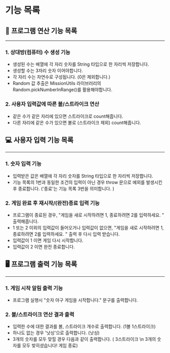 # 기능 목록

## 🚀 프로그램 연산 기능 목록

---

### 1. 상대방(컴퓨터) 수 생성 기능

- 생성된 수는 배열에 각 자리 숫자를 String 타입으로 한 자리씩 저장합니다.
- 생성할 수는 3자리 숫자 이어야합니다.
- 각 자리 수는 자연수로 구성됩니다. (0은 제외합니다.)
- Random 값 추출은 MissionUtils 라이브러리의 Random.pickNumberInRange()를 활용해야합니다.

### 2. 사용자 입력값에 따른 볼/스트라이크 연산

- 같은 수가 같은 자리에 있으면 스트라이크로 count해줍니다.
- 다른 자리에 같은 수가 있으면 볼로 (스트라이크 제외) count해줍니다.

## 💻 사용자 입력 기능 목록

---

### 1. 숫자 입력 기능

- 입력받은 값은 배열에 각 자리 숫자를 String 타입으로 한 자리씩 저장합니다.
- 기능 목록의 1번과 동일한 조건의 입력이 아닌 경우 throw 문으로 예외를 발생시킨 후 종료합니다. ('종료'는 기능 목록 3번을 의미합니다. )

### 2. 게임 완료 후 재시작/(완전)종료 입력 기능

- 프로그램이 종료된 경우, "게임을 새로 시작하려면 1, 종료하려면 2를 입력하세요. " 출력해줍니다.
- 1 또는 2 이외의 입력값이 들어오거나 입력값이 없으면, "게임을 새로 시작하려면 1, 종료하려면 2를 입력하세요. " 출력 후 다시 입력 받습니다.
- 입력값이 1 이면 게임 다시 시작합니다.
- 입력값이 2 이면 완전 종료합니다.

## 🖥 프로그램 출력 기능 목록

---

### 1. 게임 시작 알림 출력 기능

- 프로그램 실행시 "숫자 야구 게임을 시작합니다." 문구를 출력합니다.

### 2. 볼/스트라이크 연산 결과 출력

- 입력한 수에 대한 결과를 볼, 스트라이크 개수로 출력합니다. (1볼 1스트라이크)
- 하나도 없는 경우 '낫싱'으로 출력합니다. (낫싱)
- 3개의 숫자를 모두 맞힐 경우 다음과 같이 출력합니다. ( 3스트라이크 \n 3개의 숫자를 모두 밪히셨습니다! 게임 종료)
